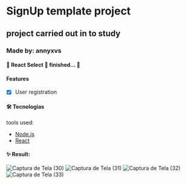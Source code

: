 # SignUp template project
## project carried out in to study

### Made by: annyxvs
 
####	🚧  React Select 🚀 finished...  🚧

#### Features

- [x] User registration

#### 🛠 Tecnologias

tools used:

- [Node.js](https://nodejs.org/en/)
- [React](https://pt-br.reactjs.org/)

#### ✨ Result:

![Captura de Tela (30)](https://user-images.githubusercontent.com/92173477/162341065-43594b28-9dc9-474e-95fa-30f20a082794.png)
![Captura de Tela (31)](https://user-images.githubusercontent.com/92173477/162341068-fc76e2e7-d59a-47f4-b5f5-20c642c15a3d.png)
![Captura de Tela (32)](https://user-images.githubusercontent.com/92173477/162341069-d4aa7fc0-7dfb-4508-a96a-ea0a1095a735.png)
![Captura de Tela (33)](https://user-images.githubusercontent.com/92173477/162341072-54c67f01-591f-446b-a6d9-29f34d7cf0a6.png)
